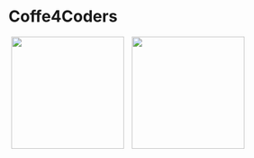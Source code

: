# Coffe4Coders

<p>
    <img src="https://res.cloudinary.com/dzgd10ssq/image/upload/v1666392228/vy5nxtajimgy7qbtxflt.png" width="200"/ hspace="5"> 
    <img src="https://res.cloudinary.com/dzgd10ssq/image/upload/v1666392228/kfhyeizup9c8s1d8awsj.png" width="200"/ hspace="5">
</p>
